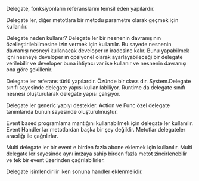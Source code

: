 Delegate, fonksiyonların referanslarını temsil eden yapılardır. 

Delegate ler, diğer metotlara bir metodu parametre olarak geçmek için kullanılır.

Delegate neden kullanır? Delegate ler bir nesnenin davranışının özelleştirilebilmesine izin vermek için kullanılır. Bu sayede nesnenin davranışı nesneyi kullanacak developer ın iradesine kalır. Bunu yapabilmek içni nesneye developer ın opsiyonel olarak ayarlayabileceği bir delegate verilebilir ve developer buna ihtiyacı var ise kullanır ve nesnenin davranışı ona göre şekillenir.

Delegate ler referans türlü yapılardır. Özünde bir class dır. System.Delegate sınıfı sayesinde delegate yapısı kullanılabiliyor. Runtime da delegate sınıfı nesnesi oluşturularak delegate yapısı çalışıyor.

Delegate ler generic yapıyı destekler. Action ve Func özel delegate tanımlarıda bunun sayesinde oluşturulmuştur.

Event based programlama mantığını kullanabilmek için delegate ler kullanılır. Event Handler lar metotlardan başka bir şey değildir. Metotlar delegateler aracılığı ile çağrılırlar.

Multi delegate ler bir event e birden fazla abone eklemek için kullanılır. Multi delegate ler sayesinde aynı imzaya sahip birden fazla metot zincirlenebilir ve tek bir event üzerinden çağrılabilirler.

Delegate isimlendirilir iken sonuna handler eklenmelidir.
